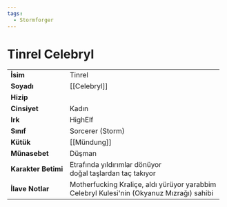 ```yaml
---  
tags:
  - Stormforger  
---  
```

# Tinrel Celebryl  
|  |  |  
|---|---|  
| **İsim** | Tinrel|  
| **Soyadı** | [[Celebryl]]|  
| **Hizip** | |  
| **Cinsiyet** | Kadın|  
| **Irk** | HighElf|  
| **Sınıf** | Sorcerer (Storm)|  
| **Kütük** | [[Mündung]]|  
| **Münasebet** | Düşman|  
| **Karakter Betimi** | Etrafında yıldırımlar dönüyor<br>doğal taşlardan taç takıyor|  
| **İlave Notlar** | Motherfucking Kraliçe, aldı yürüyor yarabbim<br>Celebryl Kulesi'nin (Okyanuz Mızrağı) sahibi|  
